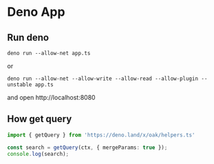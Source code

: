 # Deno App

## Run deno
```shell script
deno run --allow-net app.ts
```
or
```shell script
deno run --allow-net --allow-write --allow-read --allow-plugin --unstable app.ts
````
and open http://localhost:8080

## How get query
```typescript
import { getQuery } from 'https://deno.land/x/oak/helpers.ts'

const search = getQuery(ctx, { mergeParams: true });
console.log(search);
```
